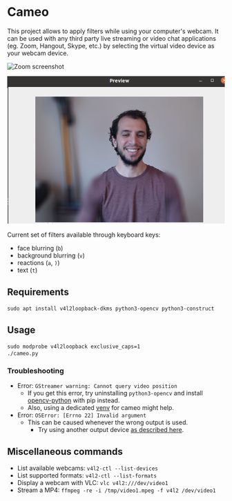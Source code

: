# Cameo

This project allows to apply filters while using your computer's webcam. It can
be used with any third party live streaming or video chat applications (eg.
Zoom, Hangout, Skype, etc.) by selecting the virtual video device as your webcam
device.

![Zoom screenshot](img/zoom.png)

![Background blur screenshot](img/background_blur_example.png)

Current set of filters available through keyboard keys:

- face blurring (`b`)
- background blurring (`v`)
- reactions (`a`, `)`)
- text (`t`)


##  Requirements

```shell
sudo apt install v4l2loopback-dkms python3-opencv python3-construct
```


## Usage

```shell
sudo modprobe v4l2loopback exclusive_caps=1
./cameo.py
```

### Troubleshooting

* Error: `GStreamer warning: Cannot query video position`
    * If you get this error, try uninstalling `python3-opencv` and install [opencv-python](https://pypi.org/project/opencv-python/) with pip instead.
    * Also, using a dedicated [venv](https://docs.python.org/3/tutorial/venv.html) for cameo might help.
* Error: `OSError: [Errno 22] Invalid argument`
    * This can be caused whenever the wrong output is used.
        * Try using another output device [as described here](https://github.com/jremmons/pyfakewebcam/issues/5).

## Miscellaneous commands

- List available webcams: `v4l2-ctl --list-devices`
- List supported formats: `v4l2-ctl --list-formats`
- Display a webcam with VLC: `vlc v4l2:///dev/video1`
- Stream a MP4: `ffmpeg -re -i /tmp/video1.mpeg -f v4l2 /dev/video1`
